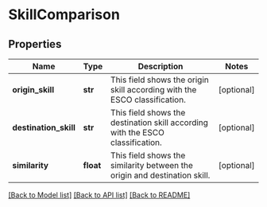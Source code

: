# SkillComparison


## Properties
Name | Type | Description | Notes
------------ | ------------- | ------------- | -------------
**origin_skill** | **str** | This field shows the origin skill according with the ESCO classification. | [optional] 
**destination_skill** | **str** | This field shows the destination skill according with the ESCO classification. | [optional] 
**similarity** | **float** | This field shows the similarity between the origin and destination skill. | [optional] 

[[Back to Model list]](../README.md#documentation-for-models) [[Back to API list]](../README.md#documentation-for-api-endpoints) [[Back to README]](../README.md)


